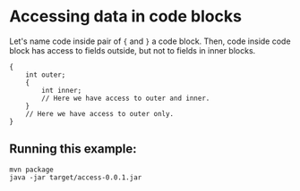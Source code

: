 # Accessing data in code blocks

Let's name code inside pair of `{` and `}` a code block.
Then, code inside code block has access to fields outside, but not to fields in inner blocks.

```
{
    int outer;
    {
        int inner;
        // Here we have access to outer and inner.
    }
    // Here we have access to outer only.
}
```

## Running this example:

```
mvn package
java -jar target/access-0.0.1.jar
```
